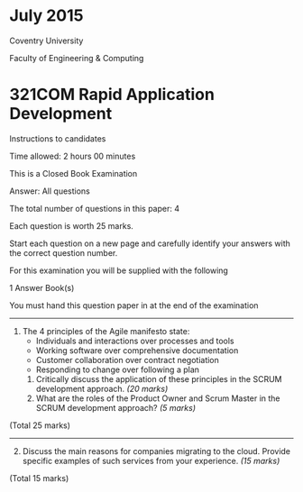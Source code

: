 
# July 2015

Coventry University

Faculty of Engineering & Computing

# 321COM Rapid Application Development

Instructions to candidates

Time allowed: 2 hours 00 minutes

This is a Closed Book Examination

Answer: All questions

The total number of questions in this paper: 4

Each question is worth 25 marks.

Start each question on a new page and carefully identify your answers with the correct question number.

For this examination you will be supplied with the following

1 Answer Book(s)

You must hand this question paper in at the end of the examination

----

1. The 4 principles of the Agile manifesto state:
    - Individuals and interactions over processes and tools
    - Working software over comprehensive documentation
    - Customer collaboration over contract negotiation
    - Responding to change over following a plan
    1. Critically discuss the application of these principles in the SCRUM development approach. _(20 marks)_
    2. What are the roles of the Product Owner and Scrum Master in the SCRUM development approach? _(5 marks)_

(Total 25 marks)

----

2. Discuss the main reasons for companies migrating to the cloud. Provide specific examples of such services from your experience. _(15 marks)_

(Total 15 marks)